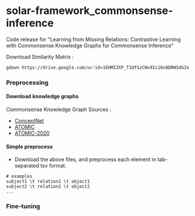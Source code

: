 # solar-framework_commonsense-inference
Code release for "Learning from Missing Relations: Contrastive Learning with Commonsense Knowledge Graphs for Commonsense Inference"


Download Similarity Matrix : 
```bash
gdown https://drive.google.com/uc?id=1EHMIZXP_T1UfSzCWv9Is16n8DRW3dGJx
```

### Preprocessing

#### Download knowledge graphs
Commonsense Knowledge Graph Sources :

* [ConceptNet](https://home.ttic.edu/~kgimpel/commonsense.html)
* [ATOMIC](https://allenai.org/data/atomic)
* [ATOMIC-2020](https://allenai.org/data/atomic-2020)

#### Simple preprocess
* Download the above files, and preprocess each element in tab-separated tsv format.
```
# examples
subject1 \t relation1 \t object1
subject2 \t relation2 \t object2
...
```

### Fine-tuning
# 
